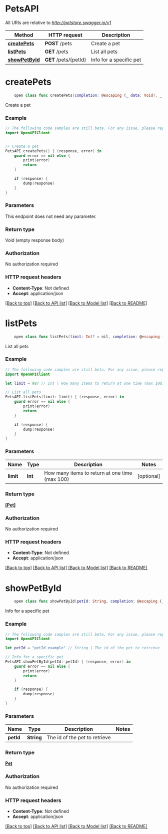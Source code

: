# PetsAPI

All URIs are relative to *http://petstore.swagger.io/v1*

Method | HTTP request | Description
------------- | ------------- | -------------
[**createPets**](PetsAPI.md#createpets) | **POST** /pets | Create a pet
[**listPets**](PetsAPI.md#listpets) | **GET** /pets | List all pets
[**showPetById**](PetsAPI.md#showpetbyid) | **GET** /pets/{petId} | Info for a specific pet


# **createPets**
```swift
    open class func createPets(completion: @escaping (_ data: Void?, _ error: Error?) -> Void)
```

Create a pet

### Example 
```swift
// The following code samples are still beta. For any issue, please report via http://github.com/OpenAPITools/openapi-generator/issues/new
import OpenAPIClient


// Create a pet
PetsAPI.createPets() { (response, error) in
    guard error == nil else {
        print(error)
        return
    }

    if (response) {
        dump(response)
    }
}
```

### Parameters
This endpoint does not need any parameter.

### Return type

Void (empty response body)

### Authorization

No authorization required

### HTTP request headers

 - **Content-Type**: Not defined
 - **Accept**: application/json

[[Back to top]](#) [[Back to API list]](../README.md#documentation-for-api-endpoints) [[Back to Model list]](../README.md#documentation-for-models) [[Back to README]](../README.md)

# **listPets**
```swift
    open class func listPets(limit: Int? = nil, completion: @escaping (_ data: [Pet]?, _ error: Error?) -> Void)
```

List all pets

### Example 
```swift
// The following code samples are still beta. For any issue, please report via http://github.com/OpenAPITools/openapi-generator/issues/new
import OpenAPIClient

let limit = 987 // Int | How many items to return at one time (max 100) (optional)

// List all pets
PetsAPI.listPets(limit: limit) { (response, error) in
    guard error == nil else {
        print(error)
        return
    }

    if (response) {
        dump(response)
    }
}
```

### Parameters

Name | Type | Description  | Notes
------------- | ------------- | ------------- | -------------
 **limit** | **Int** | How many items to return at one time (max 100) | [optional] 

### Return type

[**[Pet]**](Pet.md)

### Authorization

No authorization required

### HTTP request headers

 - **Content-Type**: Not defined
 - **Accept**: application/json

[[Back to top]](#) [[Back to API list]](../README.md#documentation-for-api-endpoints) [[Back to Model list]](../README.md#documentation-for-models) [[Back to README]](../README.md)

# **showPetById**
```swift
    open class func showPetById(petId: String, completion: @escaping (_ data: Pet?, _ error: Error?) -> Void)
```

Info for a specific pet

### Example 
```swift
// The following code samples are still beta. For any issue, please report via http://github.com/OpenAPITools/openapi-generator/issues/new
import OpenAPIClient

let petId = "petId_example" // String | The id of the pet to retrieve

// Info for a specific pet
PetsAPI.showPetById(petId: petId) { (response, error) in
    guard error == nil else {
        print(error)
        return
    }

    if (response) {
        dump(response)
    }
}
```

### Parameters

Name | Type | Description  | Notes
------------- | ------------- | ------------- | -------------
 **petId** | **String** | The id of the pet to retrieve | 

### Return type

[**Pet**](Pet.md)

### Authorization

No authorization required

### HTTP request headers

 - **Content-Type**: Not defined
 - **Accept**: application/json

[[Back to top]](#) [[Back to API list]](../README.md#documentation-for-api-endpoints) [[Back to Model list]](../README.md#documentation-for-models) [[Back to README]](../README.md)

